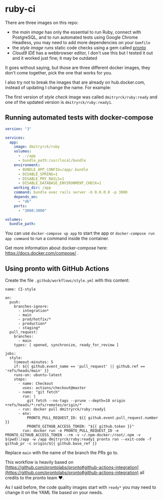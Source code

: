 # ruby-ci

There are three images on this repo:

* the _main image_ has only the essential to run Ruby, connect with PostgreSQL, and to run automated tests using Google Chrome Headless, you may need to add more dependencies on your `Gemfile`
* the _style image_ runs static code checks using a gem called [pronto](https://github.com/prontolabs/pronto)
* _Cloud9 IDE_ has a webbrowser editor, I don't use this but I tested it out and it worked just fine; it may be outdated

It goes without saying, but those are three different docker images, they don't come together, pick the one that works for you.

I also try not to break the images that are already on hub.docker.com, instead of updating I change the name. For example:

The first version of _style check_ image was called `dmitryrck/ruby:ready` and one of the updated version is `dmitryrck/ruby:ready1`.

## Running automated tests with docker-compose

```yaml
version: "3"

services:
  app:
    image: dmitryrck/ruby
    volumes:
      - .:/app
      - bundle_path:/usr/local/bundle
    environment:
      - BUNDLE_APP_CONFIG=/app/.bundle
      - DISABLE_SPRING=1
      - DISABLE_PRY_RAILS=1
      - DISABLE_DATABASE_ENVIRONMENT_CHECK=1
    working_dir: /app
    command: bundle exec rails server -b 0.0.0.0 -p 3000
    depends_on:
      - "db"
    ports:
      - "3000:3000"

volumes:
  bundle_path:
```

You can use `docker-compose up app` to start the app or `docker-compose run app command` to run a command inside the container.

Get more information about docker-compose here: https://docs.docker.com/compose/ .

## Using pronto with GitHub Actions

Create the file `.github/workflows/style.yml` with this content:

```
name: CI-style

on:
  push:
    branches-ignore:
      - integration*
      - main
      - prod/hotfix/*
      - production*
      - staging*
  pull_request:
    branches:
      - main
    types: [ opened, synchronize, ready_for_review ]

jobs:
  style:
    timeout-minutes: 5
    if: ${{ github.event_name == 'pull_request' || github.ref == 'refs/heads/main' }}
    runs-on: ubuntu-latest
    steps:
      - name: Checkout
        uses: actions/checkout@master
      - name: "git fetch"
        run: |
          git fetch --no-tags --prune --depth=10 origin +refs/heads/*:refs/remotes/origin/*
      - run: docker pull dmitryrck/ruby:ready1
      - env:
          PRONTO_PULL_REQUEST_ID: ${{ github.event.pull_request.number }}
          PRONTO_GITHUB_ACCESS_TOKEN: "${{ github.token }}"
        run: docker run -e PRONTO_PULL_REQUEST_ID -e PRONTO_GITHUB_ACCESS_TOKEN --rm -v ~/.npm-docker:/root/.npm -v $(pwd):/app -w /app dmitryrck/ruby:ready1 pronto run --exit-code -f github_pr -c origin/${{ github.base_ref }}
```

Replace `main` with the name of the branch the PRs go to.

This workflow is heavily based on [https://github.com/prontolabs/pronto#github-actions-integration](https://github.com/prontolabs/pronto#github-actions-integration) all credits to the pronto team ♥️.

As I said before, the code quality images start with `ready*` you may need to change it on the YAML file based on your needs.
